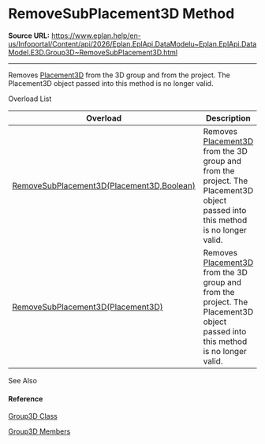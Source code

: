 # RemoveSubPlacement3D Method

**Source URL:** https://www.eplan.help/en-us/Infoportal/Content/api/2026/Eplan.EplApi.DataModelu~Eplan.EplApi.DataModel.E3D.Group3D~RemoveSubPlacement3D.html

---

Removes [Placement3D](Eplan.EplApi.DataModelu~Eplan.EplApi.DataModel.E3D.Placement3D.html) from the 3D group and from the project. The Placement3D object passed into this method is no longer valid.

Overload List

| Overload | Description |
| --- | --- |
| [RemoveSubPlacement3D(Placement3D,Boolean)](Eplan.EplApi.DataModelu~Eplan.EplApi.DataModel.E3D.Group3D~RemoveSubPlacement3D(Placement3D,Boolean).html) | Removes [Placement3D](Eplan.EplApi.DataModelu~Eplan.EplApi.DataModel.E3D.Placement3D.html) from the 3D group and from the project. The Placement3D object passed into this method is no longer valid. |
| [RemoveSubPlacement3D(Placement3D)](Eplan.EplApi.DataModelu~Eplan.EplApi.DataModel.E3D.Group3D~RemoveSubPlacement3D(Placement3D).html) | Removes [Placement3D](Eplan.EplApi.DataModelu~Eplan.EplApi.DataModel.E3D.Placement3D.html) from the 3D group and from the project. The Placement3D object passed into this method is no longer valid. |



See Also

#### Reference

[Group3D Class](Eplan.EplApi.DataModelu~Eplan.EplApi.DataModel.E3D.Group3D.html)
  
[Group3D Members](Eplan.EplApi.DataModelu~Eplan.EplApi.DataModel.E3D.Group3D_members.html)